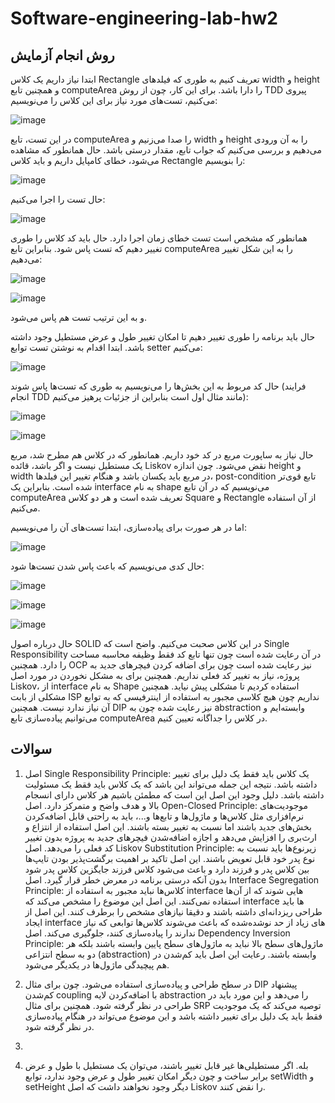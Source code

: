 # Software-engineering-lab-hw2

## روش انجام آزمایش
ابتدا نیاز داریم یک کلاس Rectangle تعریف کنیم به طوری که فیلد‌های width و height و همچنین تابع computeArea را دارا باشد. برای این کار، چون از روش TDD پیروی می‌کنیم، تست‌های مورد نیاز برای این کلاس را می‌نویسیم:

![image](https://github.com/aminaryan80/Software-engineering-lab-hw2/assets/59232424/df1c8b7f-9dc3-423c-974a-b479b950ec0e)


در این تست، تابع computeArea را صدا می‌زنیم و width و height را به آن ورودی می‌دهیم و بررسی می‌کنیم که جواب تابع، مقدار درستی باشد. حال همانطور که مشاهده می‌شود، خطای کامپایل داریم و باید کلاس Rectangle را بنویسیم:

![image](https://github.com/aminaryan80/Software-engineering-lab-hw2/assets/59232424/35912afc-07d7-488f-b5ca-1b5b61e5a28f)

حال تست را اجرا می‌کنیم:

![image](https://github.com/aminaryan80/Software-engineering-lab-hw2/assets/59232424/5265f4fb-cf13-435c-a266-9912027bc273)

همانطور که مشخص است تست خطای زمان اجرا دارد. حال باید کد کلاس را طوری تغییر دهیم که تست پاس شود. بنابراین تابع computeArea را به این شکل تغییر می‌دهیم:

![image](https://github.com/aminaryan80/Software-engineering-lab-hw2/assets/59232424/72bae053-79f3-40c2-b821-7d48a1a6e923)

![image](https://github.com/aminaryan80/Software-engineering-lab-hw2/assets/59232424/87140316-a1a0-40d3-b97c-378013013235)

و به این ترتیب تست هم پاس می‌شود.

حال باید برنامه را طوری تغییر دهیم تا امکان تغییر طول و عرض مستطیل وجود داشته باشد. ابتدا اقدام به نوشتن تست توابع setter می‌کنیم:

![image](https://github.com/aminaryan80/Software-engineering-lab-hw2/assets/59232424/dc477e7d-5228-4474-850f-31efaacb3d17)

حال کد مربوط به این بخش‌ها را می‌نویسیم به طوری که تست‌ها پاس شوند (فرایند انجام TDD مانند مثال اول است بنابراین از جزئیات پرهیز می‌کنیم):

![image](https://github.com/aminaryan80/Software-engineering-lab-hw2/assets/59232424/491fd0da-477d-4c5c-b5ec-716ee16e59be)

![image](https://github.com/aminaryan80/Software-engineering-lab-hw2/assets/59232424/2f93b4e2-6e0e-429b-90d9-00adb41f2f32)

حال نیاز به ساپورت مربع در کد خود داریم. همانطور که در کلاس هم مطرح شد، مربع یک مستطیل نیست و اگر باشد، قائده Liskov نقض می‌شود. چون اندازه height و width در مربع باید یکسان باشد و هنگام تغییر این فیلد‌ها، post-condition تابع قوی‌تر شده است. بنابراین یک interface به نام shape می‌نویسیم که در آن تابع computeArea تعریف شده است و هر دو کلاس Square و Rectangle از آن استفاده می‌کنیم. 

اما در هر صورت برای پیاده‌سازی، ابتدا تست‌های آن را می‌نویسیم:

![image](https://github.com/aminaryan80/Software-engineering-lab-hw2/assets/59232424/9d19ac66-1465-4a42-af8a-ae1cc03d6a29)

حال کدی می‌نویسیم که باعث پاس شدن تست‌ها شود:

![image](https://github.com/aminaryan80/Software-engineering-lab-hw2/assets/59232424/b224916b-d671-4547-b493-d5da0c8e3096)

![image](https://github.com/aminaryan80/Software-engineering-lab-hw2/assets/59232424/e22e05ee-8c22-402b-84af-161aaca6174f)

![image](https://github.com/aminaryan80/Software-engineering-lab-hw2/assets/59232424/5a77d9c6-0c29-44ae-acd5-54ac2fee9bf5)




حال درباره اصول SOLID در این کلاس صحبت می‌کنیم. واضح است که Single Responsibility در آن رعایت شده است چون تنها تابع کد فقط وظیفه محاسبه مساحت را دارد. همچنین OCP نیز رعایت شده است چون برای اضافه کردن فیچر‌های جدید به پروژه، نیاز به تغییر کد فعلی نداریم. همچنین برای به مشکل نخوردن در مورد اصل Liskov، از interface به نام Shape استفاده کردیم تا مشکلی پیش نیاید. همچنین مشکلی از بابت ISP نداریم چون هیچ کلاسی مجبور به استفاده از اینترفیسی که به توابع آن نیاز ندارد نیست. همچنین DIP نیز رعایت شده چون به abstraction وابسته‌ایم و می‌توانیم پیاده‌سازی تابع computeArea در کلاس را جداگانه تعیین کنیم.

## سوالات

1. اصل Single Responsibility Principle: یک کلاس باید فقط یک دلیل برای تغییر داشته باشد. نتیجه این جمله می‌تواند این باشد که یک کلاس باید فقط یک مسئولیت داشته باشد. دلیل وجود این اصل این است که مطمئن باشیم هر کلاس دارای انسجام بالا و هدف واضح و متمرکز دارد.
اصل Open-Closed Principle: موجودیت‌های نرم‌افزاری مثل کلاس‌ها و ماژول‌ها و تابع‌ها و...، باید به راحتی قابل اضافه‌کردن بخش‌های جدید باشند اما نسبت به تغییر بسته باشند. این اصل استفاده از انتزاع و ارث‌بری را افزایش می‌دهد و اجازه اضافه‌شدن فیچر‌های جدید به پروژه بدون تغییر کد فعلی را می‌دهد.
اصل Liskov Substitution Principle: زیرنوع‌ها باید نسبت به نوع پدر خود قابل تعویض باشند. این اصل تاکید بر اهمیت برگشت‌پذیر بودن تایپ‌ها بین کلاس پدر و فرزند دارد و باعث می‌شود کلاس فرزند جایگزین کلاس پدر شود بدون آنکه درستی برنامه در معرض خطر قرار گیرد.
اصل Interface Segregation Principle: کلاس‌ها نباید مجبور به استفاده از interface هایی شوند که از آن‌ها استفاده نمی‌کنند. این اصل این موضوع را مشخص می‌کند که interface ها باید طراحی ریزدانه‌ای داشته باشند و دقیقا نیاز‌های مشخص را برطرف کنند. این اصل از ایجاد interface های زیاد از حد نوشده‌شده که باعث می‌شوند کلاس‌ها توابعی که نیاز ندارند را پیاده‌سازی کنند، جلوگیری می‌کند.
اصل Dependency Inversion Principle: ماژول‌های سطح بالا نباید به ماژول‌های سطح پایین وابسته باشند بلکه هر دو به سطح انتزاعی (abstraction) وابسته باشند. رعایت این اصل باید کم‌شدن در هم پیچیدگی ماژول‌ها در یکدیگر می‌شود.

2. در سطح طراحی و پیاده‌سازی استفاده می‌شود. چون برای مثال DIP پیشنهاد کم‌شدن coupling با اضافه‌کردن لایه abstraction را می‌دهد و این مورد باید در طراحی در نظر گرفته شود. همچنین برای مثال SRP توصیه می‌کند که یک موجودیت فقط باید یک دلیل برای تغییر داشته باشد و این موضوع می‌تواند در هنگام پیاده‌سازی در نظر گرفته شود.

3. 

4. بله. اگر مستطیلی‌ها غیر قابل تغییر باشند، می‌توان یک مستطیل با طول و عرض برابر ساخت و چون دیگر امکان تغییر طول و عرض وجود ندارد، توابع setWidth و setHeight دیگر وجود نخواهند داشت که اصل Liskov را نقض کنند. 

